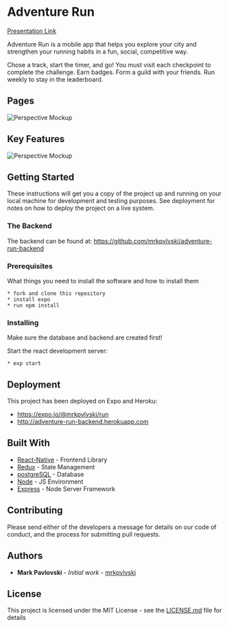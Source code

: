 # Adventure Run


 [Presentation Link](https://docs.google.com/presentation/d/19mRRJ-USOpxsUvwfCaGQfVWphVHzsSWYcEYluJw7Zbs/edit?usp=sharing)

Adventure Run is a mobile app that helps you explore your city and strengthen your running habits in a fun, social, competitive way.

Chose a track, start the timer, and go! You must visit each checkpoint to complete the challenge. Earn badges. Form a guild with your friends. Run weekly to stay in the leaderboard.

###  
###  
###  
## Pages

 ![Perspective Mockup](http://adventure-run.surge.sh/perspective-mockup.png)

###  
###  
###  
## Key Features

 ![Perspective Mockup](http://adventure-run.surge.sh/pages.png)


###  
###  
###  

 ## Getting Started

 These instructions will get you a copy of the project up and running on your local machine for development and testing purposes. See deployment for notes on how to deploy the project on a live system.

 ### The Backend

 The backend can be found at: https://github.com/mrkpvlvski/adventure-run-backend

 ### Prerequisites

 What things you need to install the software and how to install them

 ```shell
 * fork and clone this repository
 * install expo
 * run npm install
 ```

 ### Installing

 Make sure the database and backend are created first!

 Start the react development server:

 ```shell
 * exp start
 ```


 ## Deployment

 This project has been deployed on Expo and Heroku:
 * https://expo.io/@mrkpvlvski/run
 * http://adventure-run-backend.herokuapp.com

 ## Built With

 * [React-Native](https://reactjs.org/) - Frontend Library
 * [Redux](https://redux.js.org/) - State Management
 * [postgreSQL](https://www.postgresql.org/) - Database
 * [Node](https://nodejs.org/en/) - JS Environment
 * [Express](https://sockets.io) - Node Server Framework


 ## Contributing

 Please send either of the developers a message for details on our code of conduct, and the process for submitting pull requests.

 ## Authors

 * **Mark Pavlovski** - *Initial work* - [mrkpvlvski](http://markpavlovski.com)

 ## License

 This project is licensed under the MIT License - see the [LICENSE.md](LICENSE.md) file for details
